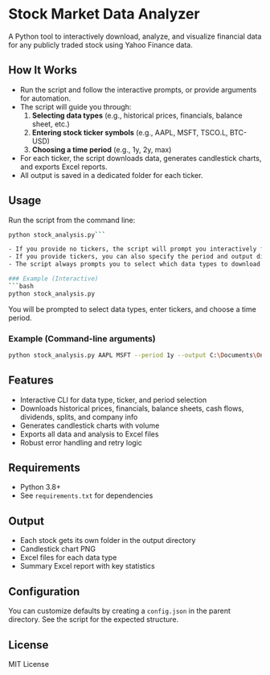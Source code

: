 # Stock Market Data Analyzer

A Python tool to interactively download, analyze, and visualize financial data for any publicly traded stock using Yahoo Finance data.

## How It Works
- Run the script and follow the interactive prompts, or provide arguments for automation.
- The script will guide you through:
  1. **Selecting data types** (e.g., historical prices, financials, balance sheet, etc.)
  2. **Entering stock ticker symbols** (e.g., AAPL, MSFT, TSCO.L, BTC-USD)
  3. **Choosing a time period** (e.g., 1y, 2y, max)
- For each ticker, the script downloads data, generates candlestick charts, and exports Excel reports.
- All output is saved in a dedicated folder for each ticker.

## Usage
Run the script from the command line:

```bash
python stock_analysis.py```

- If you provide no tickers, the script will prompt you interactively for all required information.
- If you provide tickers, you can also specify the period and output directory as arguments.
- The script always prompts you to select which data types to download at the start.

### Example (Interactive)
```bash
python stock_analysis.py
```
You will be prompted to select data types, enter tickers, and choose a time period.

### Example (Command-line arguments)
```bash
python stock_analysis.py AAPL MSFT --period 1y --output C:\Documents\OneDrive\Desktop\Analysis
```

## Features
- Interactive CLI for data type, ticker, and period selection
- Downloads historical prices, financials, balance sheets, cash flows, dividends, splits, and company info
- Generates candlestick charts with volume
- Exports all data and analysis to Excel files
- Robust error handling and retry logic

## Requirements
- Python 3.8+
- See `requirements.txt` for dependencies

## Output
- Each stock gets its own folder in the output directory
- Candlestick chart PNG
- Excel files for each data type
- Summary Excel report with key statistics

## Configuration
You can customize defaults by creating a `config.json` in the parent directory. See the script for the expected structure.

## License
MIT License
